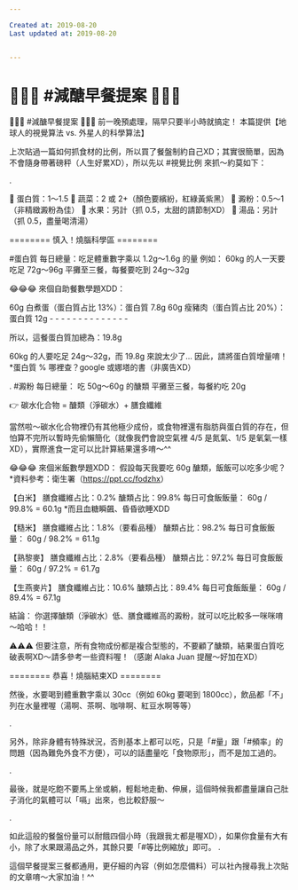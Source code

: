```yaml
---

Created at: 2019-08-20
Last updated at: 2019-08-20


---
```


# 🤟🤟🤟 #減醣早餐提案 🤟🤟🤟


🤟🤟🤟 #減醣早餐提案 🤟🤟🤟
前一晚預處理，隔早只要半小時就搞定！
本篇提供【地球人的視覺算法 vs. 外星人的科學算法】

上次貼過一篇如何抓食材的比例，所以買了餐盤制約自己XD；其實很簡單，因為不會隨身帶著磅秤（人生好累XD），所以先以 #視覺比例 來抓～約莫如下：

.

🥚 蛋白質：1～1.5
🥦 蔬菜：2 或 2+（顏色要繽紛，紅綠黃紫黑）
🍚 澱粉：0.5～1（非精緻澱粉為佳）
🍎 水果：另計（抓 0.5，太甜的請節制XD）
🥣 湯品：另計（抓 0.5，盡量喝清湯）

\======== 慎入！燒腦科學區 ========

#蛋白質
每日總量：吃足體重數字乘以 1.2g～1.6g 的量
例如：
60kg 的人一天要吃足 72g～96g
平攤至三餐，每餐要吃到 24g～32g

😂😂😂 來個自助餐數學題XDD：

60g 白煮蛋（蛋白質占比 13%）：蛋白質 7.8g
60g 瘦豬肉（蛋白質占比 20%）：蛋白質 12g
\- - - - - - - - - - - - - -

所以，這餐蛋白質加總為：19.8g

60kg 的人要吃足 24g～32g，而 19.8g 來說太少了...
因此，請將蛋白質增量唷！
\*蛋白質 % 哪裡查？google 或娜塔的書（非廣告XD）

.
#澱粉
每日總量： 吃 50g～60g 的醣類
平攤至三餐，每餐約吃 20g

👉 碳水化合物 = 醣類（淨碳水）+ 膳食纖維

當然啦～碳水化合物裡仍有其他極少成份，或食物裡還有脂肪與蛋白質的存在，但怕算不完所以暫時先偷懶簡化（就像我們會說空氣裡 4/5 是氮氣、1/5 是氧氣一樣XD），實際進食一定可以比計算結果還多唷～^^

😂😂😂 來個米飯數學題XDD：
假設每天我要吃 60g 醣類，飯飯可以吃多少呢？
\*資料參考：衛生署（<https://ppt.cc/fodzhx>）

【白米】
膳食纖維占比：0.2%
醣類占比：99.8%
每日可食飯飯量： 60g / 99.8% = 60.1g
\*而且血糖瞬飆、昏昏欲睡XDD

【糙米】
膳食纖維占比：1.8%（要看品種）
醣類占比：98.2%
每日可食飯飯量： 60g / 98.2% = 61.1g

【熟黎麥】
膳食纖維占比：2.8%（要看品種）
醣類占比：97.2%
每日可食飯飯量： 60g / 97.2% = 61.7g

【生燕麥片】
膳食纖維占比：10.6%
醣類占比：89.4%
每日可食飯飯量： 60g / 89.4% = 67.1g

結論：
你選擇醣類（淨碳水）低、膳食纖維高的澱粉，就可以吃比較多一咪咪唷～哈哈！！

⚠⚠⚠ 但要注意，所有食物成份都是複合型態的，不要顧了醣類，結果蛋白質吃破表啊XD～請多參考一些資料喔！（感謝 Alaka Juan 提醒～好加在XD）

\======== 恭喜！燒腦結束XD ========

然後，水要喝到體重數字乘以 30cc（例如 60kg 要喝到 1800cc），飲品都「不」列在水量裡喔（湯啊、茶啊、咖啡啊、紅豆水啊等等）

.

另外，除非身體有特殊狀況，否則基本上都可以吃，只是「#量」跟「#頻率」的問題（因為難免外食不方便），可以的話盡量吃「食物原形」，而不是加工過的。

.

最後，就是吃飽不要馬上坐或躺，輕鬆地走動、伸展，這個時候我都盡量讓自己肚子消化的氣體可以「嗝」出來，也比較舒服～

.

如此這般的餐盤份量可以耐餓四個小時（我跟我ㄤ都是喔XD），如果你食量有大有小，除了水果跟湯品之外，其餘只要「#等比例縮放」即可。
.

這個早餐提案三餐都通用，更仔細的內容（例如怎麼備料）可以社內搜尋我上次貼的文章唷～大家加油！^^

